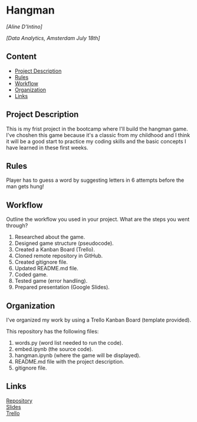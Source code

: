 # Hangman
*[Aline D'Intino]*

*[Data Analytics, Amsterdam July 18th]*

## Content
- [Project Description](#project-descriptioitn)
- [Rules](#rules)
- [Workflow](#workflow)
- [Organization](#organization)
- [Links](#links)

## Project Description
This is my frist project in the bootcamp where I'll build the hangman game. I've choshen this game because it's a classic from my childhood and I think it will be a good start to practice my coding skills and the basic concepts I have learned in these first weeks.

## Rules
Player has to guess a word by suggesting letters in 6 attempts before the man gets hung! 

## Workflow
Outline the workflow you used in your project. What are the steps you went through?
1. Researched about the game.
2. Designed game structure (pseudocode).
3. Created a Kanban Board (Trello).
4. Cloned remote repository in GitHub.
5. Created gitignore file.
6. Updated README.md file.
7. Coded game.
8. Tested game (error handling).
9. Prepared presentation (Google Slides).

## Organization
I've organized my work by using a Trello Kanban Board (template provided).

This repository has the following files: 

1. words.py (word list needed to run the code).
2. embed.ipynb (the source code).
3. hangman.ipynb (where the game will be displayed).
4. README.md file with the project description.
5. gitignore file.

## Links
[Repository](https://github.com/alinedintino/hangman)  
[Slides](https://slides.com/)  
[Trello](https://trello.com/b/SmEpjACd/project-1-aline) 
